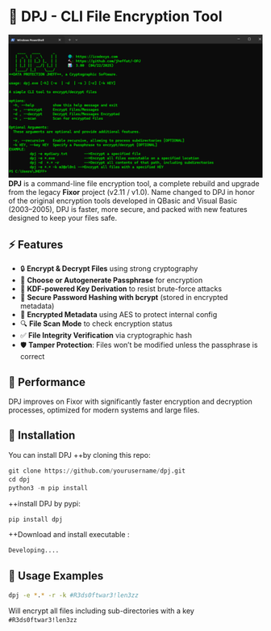 # 🔐 DPJ - CLI File Encryption Tool

![Alt text](https://github.com/jheffat/-DPJ/blob/main/scrnsht/intro.png)
**DPJ** is a command-line file encryption tool, a complete rebuild and upgrade from the legacy **Fixor** project (v2.11 / v1.0). Name changed to DPJ 
 in honor of the original encryption tools developed in QBasic and Visual Basic (2003–2005), DPJ is faster, more secure, and packed with new features designed to keep your files safe.

## ⚡ Features

- 🔒 **Encrypt & Decrypt Files** using strong cryptography
- 🧠 **Choose or Autogenerate Passphrase** for encryption
- 🔐 **KDF-powered Key Derivation** to resist brute-force attacks
- 🧂 **Secure Password Hashing with bcrypt** (stored in encrypted metadata)
- 🧬 **Encrypted Metadata** using AES to protect internal config
- 🔍 **File Scan Mode** to check encryption status
- ✅ **File Integrity Verification** via cryptographic hash
- 🛡️ **Tamper Protection**: Files won’t be modified unless the passphrase is correct

## 🚀 Performance

DPJ improves on Fixor with significantly faster encryption and decryption processes, optimized for modern systems and large files.

## 🔧 Installation

You can install DPJ 
  ++by cloning this repo:

```python
git clone https://github.com/yourusername/dpj.git
cd dpj
python3 -m pip install
``` 
  ++install DPJ by pypi:
```bash
pip install dpj
```
  ++Download and install executable :
```bash
Developing....
```


## 🧪 Usage Examples
```bash
dpj -e *.* -r -k #R3ds0ftwar3!len3zz    
```
Will encrypt all files including sub-directories with a key `#R3ds0ftwar3!len3zz`

